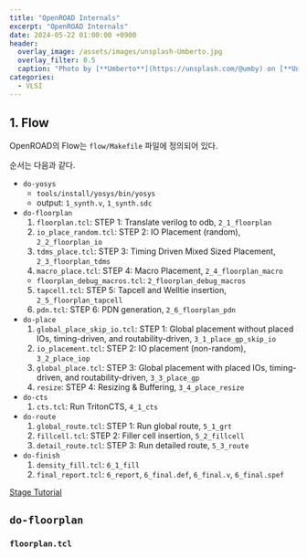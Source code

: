 ```yaml
---
title: "OpenROAD Internals"
excerpt: "OpenROAD Internals"
date: 2024-05-22 01:00:00 +0900
header:
  overlay_image: /assets/images/unsplash-Umberto.jpg
  overlay_filter: 0.5
  caption: "Photo by [**Umberto**](https://unsplash.com/@umby) on [**Unsplash**](https://unsplash.com/)"
categories:
  - VLSI
---
```


## 1. Flow

OpenROAD의 Flow는 `flow/Makefile` 파일에 정의되어 있다.

순서는 다음과 같다.

* `do-yosys`
  * `tools/install/yosys/bin/yosys`
  * output: `1_synth.v`, `1_synth.sdc`
* `do-floorplan`
  1. `floorplan.tcl`: STEP 1: Translate verilog to odb, `2_1_floorplan`
  2. `io_place_random.tcl`: STEP 2: IO Placement (random), `2_2_floorplan_io`
  3. `tdms_place.tcl`: STEP 3: Timing Driven Mixed Sized Placement, `2_3_floorplan_tdms`
  4. `macro_place.tcl`: STEP 4: Macro Placement, `2_4_floorplan_macro`
    * `floorplan_debug_macros.tcl`: `2_floorplan_debug_macros`
  5. `tapcell.tcl`: STEP 5: Tapcell and Welltie insertion, `2_5_floorplan_tapcell`
  6. `pdn.tcl`: STEP 6: PDN generation, `2_6_floorplan_pdn`
* `do-place`
  1. `global_place_skip_io.tcl`: STEP 1: Global placement without placed IOs, timing-driven, and routability-driven, `3_1_place_gp_skip_io`
  2. `io_placement.tcl`: STEP 2: IO placement (non-random), `3_2_place_iop`
  3. `global_place.tcl`: STEP 3: Global placement with placed IOs, timing-driven, and routability-driven, `3_3_place_gp`
  4. `resize`: STEP 4: Resizing & Buffering, `3_4_place_resize`
* `do-cts`
  1. `cts.tcl`: Run TritonCTS, `4_1_cts`
* `do-route`
  1. `global_route.tcl`: STEP 1: Run global route, `5_1_grt`
  2. `fillcell.tcl`: STEP 2: Filler cell insertion, `5_2_fillcell`
  3. `detail_route.tcl`: STEP 3: Run detailed route, `5_3_route`
* `do-finish`
  1. `density_fill.tcl`: `6_1_fill`
  2. `final_report.tcl`: `6_report`, `6_final.def`, `6_final.v`, `6_final.spef`

[Stage Tutorial](https://openroad-flow-scripts.readthedocs.io/en/latest/tutorials/FlowTutorial.html#understanding-and-analyzing-openroad-flow-stages-and-results)

## `do-floorplan`

### `floorplan.tcl`
